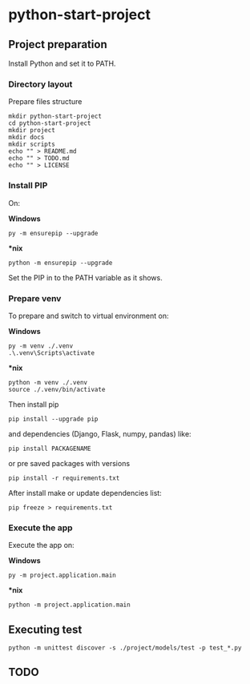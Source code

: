 # python-start-project

## Project preparation

Install Python and set it to PATH.

### Directory layout

Prepare files structure

```shell
mkdir python-start-project
cd python-start-project
mkdir project
mkdir docs
mkdir scripts
echo "" > README.md
echo "" > TODO.md
echo "" > LICENSE
```

### Install PIP

On:

**Windows**
```shell
py -m ensurepip --upgrade
```

**\*nix**
```shell
python -m ensurepip --upgrade
```

Set the PIP in to the PATH variable as it shows.

### Prepare venv

To prepare and switch to virtual environment on:

**Windows**
```shell
py -m venv ./.venv
.\.venv\Scripts\activate
```
**\*nix**
```shell
python -m venv ./.venv
source ./.venv/bin/activate
```

Then install pip

```shell
pip install --upgrade pip
```
and dependencies (Django, Flask, numpy, pandas) like:

```shell
pip install PACKAGENAME
```

or pre saved packages with versions

```shell
pip install -r requirements.txt
```

After install make or update dependencies list:

```shell
pip freeze > requirements.txt
```

### Execute the app

Execute the app on:

**Windows**
```shell
py -m project.application.main
```
**\*nix**
```shell
python -m project.application.main
```

## Executing test

```shell
python -m unittest discover -s ./project/models/test -p test_*.py
```

## TODO
